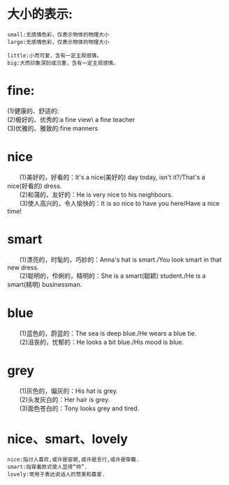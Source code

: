 # 大小的表示:
	small:无感情色彩，仅表示物体的物理大小   
	large:无感情色彩，仅表示物体的物理大小   

	little:小而可爱，含有一定主观感情。   
	big:大而印象深刻或沉重，含有一定主观感情。   

# fine:
  (1)健康的、舒适的:    
  (2)极好的、优秀的:a fine view\ a fine teacher    
  (3)优雅的、雅致的:fine manners   

# nice
　　(1)美好的，好看的：It's a nice(美好的) day today, isn't it?/That's a nice(好看的) dress.  
　　(2)和蔼的，友好的：He is very nice to his neighbours.  
　　(3)使人高兴的，令人愉快的：It is so nice to have you here/Have a nice time!  

# smart
　　(1)漂亮的，时髦的，巧妙的：Anna's hat is smart./You look smart in that new dress.  
　　(2)聪明的，伶俐的，精明的：She is a smart(聪颖) student./He is a smart(精明) businessman.  

# blue  
　　(1)蓝色的，蔚蓝的：The sea is deep blue./He wears a blue tie.  
　　(2)沮丧的，忧郁的：He looks a bit blue./His mood is blue.  

# grey 
　　(1)灰色的，偏灰的：His hat is grey.  
　　(2)头发灰白的：Her hair is grey.  
　　(3)面色苍白的：Tony looks grey and tired.  

# nice、smart、lovely
	nice:指讨人喜欢,或许是容貌,或许是言行,或许是穿戴.
	smart:指穿着款式使人显得“帅”.
	lovely:常用于表达说话人的赞美和喜爱.
